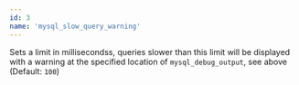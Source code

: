 ```yaml
---
id: 3
name: 'mysql_slow_query_warning'
---
```

Sets a limit in millisecondss, queries slower than this limit will be displayed with a warning at the specified location of
`mysql_debug_output`, see above (Default: `100`)